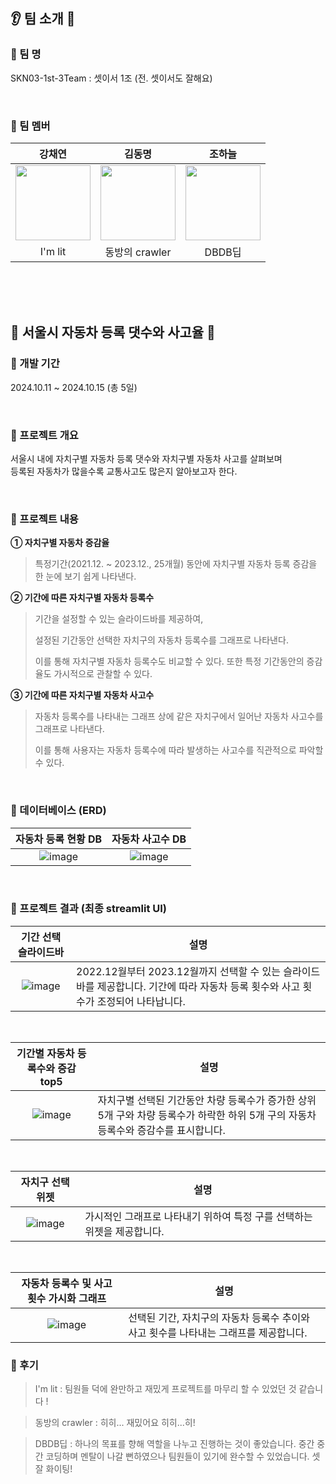 ## :ear: 팀 소개 :eyes:

### 📌 팀 명
SKN03-1st-3Team : 셋이서 1조 (전. 셋이서도 잘해요)

<br/>

### 📌 팀 멤버
| 강채연 | 김동명 | 조하늘 |
|:----------:|:----------:|:----------:|
| <img width="120px" src="https://github.com/user-attachments/assets/0006ea2c-b76e-4756-a563-c563130d14c2" /> | <img width="120px" src="https://github.com/user-attachments/assets/43cfe23e-0562-4fac-929c-de5b07579dbd" /> | <img width="120px" src="https://github.com/user-attachments/assets/f3679466-0f72-4b21-8cc1-2c1b3d0394f0" /> |
| I'm lit | 동방의 crawler | DBDB딥 |

<br/><br/><br/>
## 🚗 서울시 자동차 등록 댓수와 사고율 🚗
### 📌 개발 기간
2024.10.11 ~ 2024.10.15 (총 5일)

<br/>

### 📌 프로젝트 개요
 서울시 내에 자치구별 자동차 등록 댓수와 자치구별 자동차 사고를 살펴보며 <br/>
 등록된 자동차가 많을수록 교통사고도 많은지 알아보고자 한다. 
 
<br/>

### 📌 프로젝트 내용
**① 자치구별 자동차 증감율**

>  특정기간(2021.12. ~ 2023.12., 25개월) 동안에 자치구별 자동차 등록 증감을 한 눈에 보기 쉽게 나타낸다.
>  

**② 기간에 따른 자치구별 자동차 등록수**
> 기간을 설정할 수 있는 슬라이드바를 제공하여,
>
> 설정된 기간동안 선택한 자치구의 자동차 등록수를 그래프로 나타낸다. 
> 
> 이를 통해 자치구별 자동차 등록수도 비교할 수 있다. 또한 특정 기간동안의 증감율도 가시적으로 관찰할 수 있다. 

**③ 기간에 따른 자치구별 자동차 사고수**

> 자동차 등록수를 나타내는 그래프 상에 같은 자치구에서 일어난 자동차 사고수를 그래프로 나타낸다. 
> 
> 이를 통해 사용자는 자동차 등록수에 따라 발생하는 사고수를 직관적으로 파악할 수 있다. 

<br/>

### 📌 데이터베이스 (ERD)
| 자동차 등록 현황 DB | 자동차 사고수 DB |
|:----------:|:----------:|
| ![image](https://github.com/user-attachments/assets/6de6e280-b4cf-476e-9329-39b15d6e01e8) | ![image](https://github.com/user-attachments/assets/75a5d9e6-b7c7-4c18-afde-b32f636916d9) |

<br/>

### 📌 프로젝트 결과 (최종 streamlit UI)
| 기간 선택 슬라이드바 | 설명 | 
|:--:|--|
|![image](https://github.com/user-attachments/assets/d8227248-bd74-4396-a828-fba95411ca15) | 2022.12월부터 2023.12월까지 선택할 수 있는 슬라이드 바를 제공합니다. 기간에 따라 자동차 등록 횟수와 사고 횟수가 조정되어 나타납니다. |

<br/>

| 기간별 자동차 등록수와 증감 top5 | 설명 |
|:--:|--|
| ![image](https://github.com/user-attachments/assets/f6ec8cb0-6d44-4ca5-853e-1f88678ca647) | 자치구별 선택된 기간동안 차량 등록수가 증가한 상위 5개 구와 차량 등록수가 하락한 하위 5개 구의 자동차 등록수와 증감수를 표시합니다.  |

<br/>

| 자치구 선택 위젯 | 설명 |
|:--:|--|
|![image](https://github.com/user-attachments/assets/ffaef9c8-9312-4ada-9d9f-12c98aa24888) | 가시적인 그래프로 나타내기 위하여 특정 구를 선택하는 위젯을 제공합니다.  |

<br/>

| 자동차 등록수 및 사고 횟수 가시화 그래프 | 설명 |
|:--:|--|
|![image](https://github.com/user-attachments/assets/9bf5b0ed-c952-44cd-a06a-a97e0f892a2e) | 선택된 기간, 자치구의 자동차 등록수 추이와 사고 횟수를 나타내는 그래프를 제공합니다. |

### 📌 후기 
> I'm lit : 팀원들 덕에 완만하고 재밌게 프로젝트를 마무리 할 수 있었던 것 같습니다 !
>

> 동방의 crawler : 히히... 재밌어요 히히...히!
>

> DBDB딥 : 하나의 목표를 향해 역할을 나누고 진행하는 것이 좋았습니다. 중간 중간 코딩하며 멘탈이 나갈 뻔하였으나 팀원들이 있기에 완수할 수 있었습니다. 셋잘 화이팅! 
>
